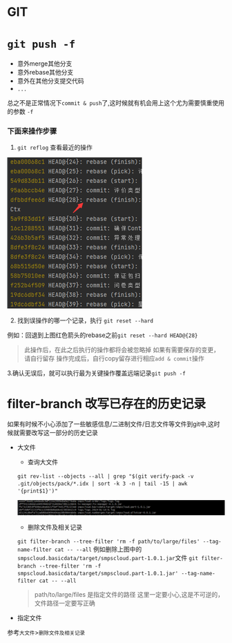 # GIT

# `git push -f`

- 意外merge其他分支
- 意外rebase其他分支
- 意外在其他分支提交代码
- `...`

总之不是正常情况下`commit & push`了,这时候就有机会用上这个尤为需要慎重使用的参数 `-f`

### 下面来操作步骤

1. `git reflog` 查看最近的操作

![git reflog](./resources/reflog.png)

2. 找到误操作的哪一个记录，执行 `git reset --hard`

例如：回退到上图红色箭头的rebase之前`git reset --hard HEAD@{28}`
> 此操作后，在此之后执行的操作都将会被忽略掉
> 如果有需要保存的变更，请自行留存
> 操作完成后，自行copy留存进行相应`add & commit`操作

3.确认无误后，就可以执行最为关键操作覆盖远端记录`git push -f`

# filter-branch 改写已存在的历史记录

如果有时候不小心添加了一些敏感信息/二进制文件/日志文件等文件到git中,这时候就需要改写这一部分的历史记录

- 大文件
    - 查询大文件

  `git rev-list --objects --all | grep "$(git verify-pack -v .git/objects/pack/*.idx | sort -k 3 -n | tail -15 | awk '{print$1}')"`

  ![示例图](./resources/rev-list.png)

  - 删除文件及相关记录

  `git filter-branch --tree-filter 'rm -f path/to/large/files' --tag-name-filter cat -- --all`
  例如删除上图中的 `smpscloud.basicdata/target/smpscloud.part-1.0.1.jar`文件
  `git filter-branch --tree-filter 'rm -f smpscloud.basicdata/target/smpscloud.part-1.0.1.jar' --tag-name-filter cat -- --all`
  > path/to/large/files 是指定文件的路径
  > 这里一定要小心,这是不可逆的，文件路径一定要写正确

- 指定文件

参考`大文件`>`删除文件及相关记录`